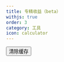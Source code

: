 ```yaml
---
title: 专精收益（beta）
withjs: true
order: 3
category: 工具
icon: calculator
---
```

<div id="update_prompt"></div>
<div>
    <button type="button" class="btn btn-primary" onclick="localStorage.clear();location.reload();">清除缓存</button>
</div>